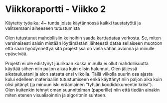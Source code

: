 # Viikkoraportti - Viikko 2

Käytetty työaika: 4~ tuntia joista käytännössä kaikki taustatyötä ja valitsemaani aiheeseen tutustumista

Olen tutustunut mahdollisiin keinoihin saada karttadataa verkosta. Se, miten varsinaisesti saisin mistään löytämästäni lähteestä dataa sellaiseen muotoon että saan hyödynnettyä sitä projektissa on vielä vähän avoinna ja minulle epäselvää.

Projekti ei ole edistynyt juurikaan koska minulla ei ollut mahdollisuutta käyttää siihen niin paljon aikaa kuin olisin halunnut. Olen jäljessä aikataulustani ja aion satsata ensi viikolla. Tällä viikolla suurin osa ajasta kului edelleen materiaaliin tutustumiseen enkä käyttänyt niin paljon aika kuin olisi pitänyt (ja minuun iski eräänlainen "tyhjän koodidokumentin kriisi"). Olen kuitenkin tehnyt oman suunnitelman (paperille) niin että tiedän ainakin miten etenen visualisoinnin ja algoritmin suhteen.
